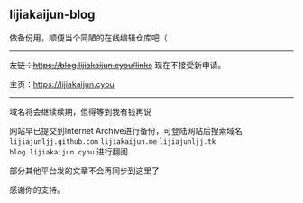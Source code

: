 ## lijiakaijun-blog

做备份用，顺便当个简陋的在线编辑仓库吧（

---

~~友链：https://blog.lijiakaijun.cyou/links~~ 现在不接受新申请。

主页：https://lijiakaijun.cyou

---

域名将会继续续期，但得等到我有钱再说

网站早已提交到Internet Archive进行备份，可登陆网站后搜索域名`lijiajunljj.github.com` `lijiakaijun.me` `lijiajunljj.tk` `blog.lijiakaijun.cyou` 进行翻阅

部分其他平台发的文章不会再同步到这里了

感谢你的支持。